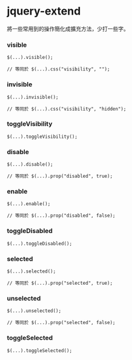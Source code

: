 # jquery-extend

將一些常用到的操作簡化成擴充方法，少打一些字。

### visible

    $(...).visible();
    
    // 等同於 $(...).css("visibility", "");

### invisible

    $(...).invisible();
    
    // 等同於 $(...).css("visibility", "hidden");

### toggleVisibility

    $(...).toggleVisibility();

### disable

    $(...).disable();
    
    // 等同於 $(...).prop("disabled", true);

### enable

    $(...).enable();
    
    // 等同於 $(...).prop("disabled", false);

### toggleDisabled

    $(...).toggleDisabled();

### selected

    $(...).selected();
    
    // 等同於 $(...).prop("selected", true);

### unselected

    $(...).unselected();
    
    // 等同於 $(...).prop("selected", false);

### toggleSelected

    $(...).toggleSelected();
